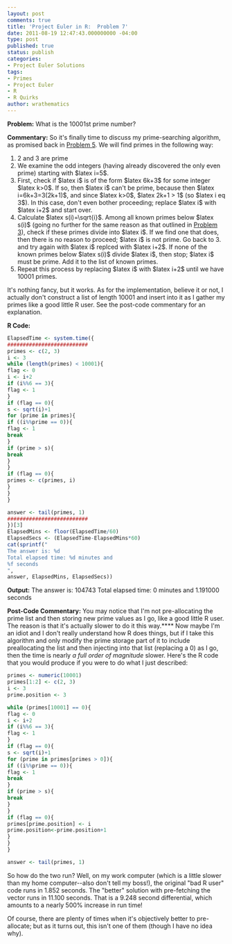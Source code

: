 ```yaml
---
layout: post
comments: true
title: 'Project Euler in R:  Problem 7'
date: 2011-08-19 12:47:43.000000000 -04:00
type: post
published: true
status: publish
categories:
- Project Euler Solutions
tags:
- Primes
- Project Euler
- R
- R Quirks
author: wrathematics
---
```



**Problem:** What is the 10001st prime number?

**Commentary:** So it's finally time to discuss my prime-searching
algorithm, as promised back in [Problem
5](http://librestats.wordpress.com/2011/08/17/project-euler-in-r-problem-5/ "Project Euler in R:  Problem 5").
We will find primes in the following way:

1.  2 and 3 are prime
2.  We examine the odd integers (having already discovered the only
    even prime) starting with \$latex i=5\$.
3.  First, check if \$latex i\$ is of the form \$latex 6k+3\$ for some
    integer \$latex k>0\$. If so, then \$latex i\$ can't be prime,
    because then \$latex i=6k+3=3(2k+1)\$, and since \$latex k>0\$,
    \$latex 2k+1 > 1\$ (so \$latex i
eq 3\$). In this case, don't
    even bother proceeding; replace \$latex i\$ with \$latex i+2\$ and
    start over.
4.  Calculate \$latex s(i)=\\sqrt{i}\$. Among all known primes below
    \$latex s(i)\$ (going no further for the same reason as that
    outlined in [Problem
    3](http://librestats.wordpress.com/2011/08/16/project-euler-in-r-problem-3-2/ "Project Euler in R:  Problem 3")),
    check if these primes divide into \$latex i\$. If we find one that
    does, then there is no reason to proceed; \$latex i\$ is not prime.
    Go back to 3. and try again with \$latex i\$ replced with
    \$latex i+2\$. If none of the known primes below \$latex s(i)\$
    divide \$latex i\$, then stop; \$latex i\$ must be prime. Add it to
    the list of known primes.
5.  Repeat this process by replacing \$latex i\$ with \$latex i+2\$
    until we have 10001 primes.

It's nothing fancy, but it works. As for the implementation, believe it
or not, I actually don't construct a list of length 10001 and insert
into it as I gather my primes like a good little R user. See the
post-code commentary for an explanation.

**R Code:**

```R
ElapsedTime <- system.time({
##########################
primes <- c(2, 3)
i <- 3
while (length(primes) < 10001){
flag <- 0
i <- i+2
if (i%%6 == 3){
flag <- 1
}
if (flag == 0){
s <- sqrt(i)+1
for (prime in primes){
if ((i%%prime == 0)){
flag <- 1
break
}
if (prime > s){
break
}
}
if (flag == 0){
primes <- c(primes, i)
}
}
}

answer <- tail(primes, 1)
##########################
})[3]
ElapsedMins <- floor(ElapsedTime/60)
ElapsedSecs <- (ElapsedTime-ElapsedMins*60)
cat(sprintf("
The answer is: %d
Total elapsed time: %d minutes and
%f seconds
",
answer, ElapsedMins, ElapsedSecs))
```

**Output:**
The answer is: 104743
Total elapsed time: 0 minutes and 1.191000 seconds

**Post-Code Commentary:** You may notice that I'm not pre-allocating the
prime list and then storing new prime values as I go, like a good little
R user. The reason is that it's actually slower to do it this way.****
Now maybe I'm an idiot and I don't really understand how R does things,
but if I take this algorithm and only modify the prime storage part of
it to include preallocating the list and then injecting into that list
(replacing a 0) as I go, then the time is nearly *a full order of
magnitude* slower. Here's the R code that you would produce if you were
to do what I just described:

```R
primes <- numeric(10001)
primes[1:2] <- c(2, 3)
i <- 3
prime.position <- 3

while (primes[10001] == 0){
flag <- 0
i <- i+2
if (i%%6 == 3){
flag <- 1
}
if (flag == 0){
s <- sqrt(i)+1
for (prime in primes[primes > 0]){
if ((i%%prime == 0)){
flag <- 1
break
}
if (prime > s){
break
}
}
if (flag == 0){
primes[prime.position] <- i
prime.position<-prime.position+1
}
}
}

answer <- tail(primes, 1)
```

So how do the two run? Well, on my work computer (which is a little
slower than my home computer--also don't tell my boss!), the original
"bad R user" code runs in 1.852 seconds. The "better" solution with
pre-fetching the vector runs in 11.100 seconds. That is a 9.248 second
differential, which amounts to a nearly 500% increase in run time!

Of course, there are plenty of times when it's objectively better to
pre-allocate; but as it turns out, this isn't one of them (though I have
no idea why).
